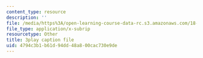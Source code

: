 ```yaml
---
content_type: resource
description: ''
file: /media/https%3A/open-learning-course-data-rc.s3.amazonaws.com/18-086-mathematical-methods-for-engineers-ii-spring-2006/4794c3b1b61d94dd48a800cac730e9de_ZPmBMd6OZeQ.srt
file_type: application/x-subrip
resourcetype: Other
title: 3play caption file
uid: 4794c3b1-b61d-94dd-48a8-00cac730e9de
---
```

